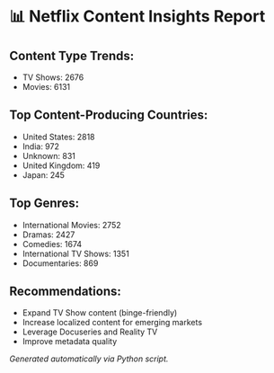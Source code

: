# 📊 Netflix Content Insights Report

## Content Type Trends:
- TV Shows: 2676
- Movies: 6131

## Top Content-Producing Countries:
- United States: 2818
- India: 972
- Unknown: 831
- United Kingdom: 419
- Japan: 245

## Top Genres:
- International Movies: 2752
- Dramas: 2427
- Comedies: 1674
- International TV Shows: 1351
- Documentaries: 869

## Recommendations:
- Expand TV Show content (binge-friendly)
- Increase localized content for emerging markets
- Leverage Docuseries and Reality TV
- Improve metadata quality

_Generated automatically via Python script._
